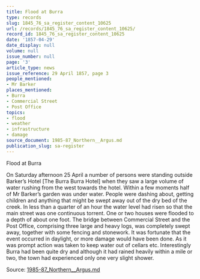 ```yaml
---
title: Flood at Burra
type: records
slug: 1845_76_sa_register_content_10625
url: /records/1845_76_sa_register_content_10625/
record_id: 1845_76_sa_register_content_10625
date: '1857-04-29'
date_display: null
volume: null
issue_number: null
page: '3'
article_type: news
issue_reference: 29 April 1857, page 3
people_mentioned:
- Mr Barker
places_mentioned:
- Burra
- Commercial Street
- Post Office
topics:
- flood
- weather
- infrastructure
- damage
source_document: 1985-87_Northern__Argus.md
publication_slug: sa-register
---
```


Flood at Burra

On Saturday afternoon 25 April a number of persons were standing outside Barker’s Hotel [The Burra Burra Hotel] when they saw a large volume of water rushing from the west towards the hotel.  Within a few moments half of Mr Barker’s garden was under water.  People were dashing about, getting children and anything that might be swept away out of the dry bed of the creek.  In less than a quarter of an hour the water level had risen so that the main street was one continuous torrent.  One or two houses were flooded to a depth of about one foot.  The bridge between Commercial Street and the Post Office, comprising three large and heavy logs, was completely swept away, together with some fencing and stonework.  It was fortunate that the event occurred in daylight, or more damage would have been done.  As it was prompt action was taken to keep water out of cellars etc.  Interestingly Burra had been quite dry and although it had rained heavily within a mile or two, the town had experienced only one very slight shower.

Source: [1985-87_Northern__Argus.md](/downloads/markdown/1985-87_Northern__Argus.md)
